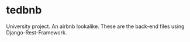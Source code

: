 # tedbnb
University project.
An airbnb lookalike.
These are the back-end files using  Django-Rest-Framework.
